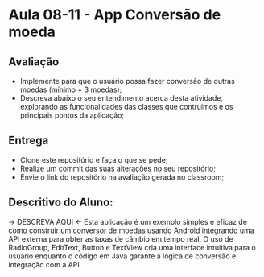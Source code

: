# Aula 08-11 - App Conversão de moeda

## Avaliação

* Implemente para que o usuário possa fazer conversão de outras moedas (mínimo + 3 moedas);
* Descreva abaixo o seu entendimento acerca desta atividade, explorando as funcionalidades das classes que contruímos e os principais pontos da aplicação;

## Entrega

* Clone este repositório e faça o que se pede;
* Realize um commit das suas alterações no seu repositório;
* Envie o link do repositório na avaliação gerada no classroom;

## Descritivo do Aluno:

-> DESCREVA AQUI <-
Esta aplicação é um exemplo simples e eficaz de como construir um conversor de moedas usando Android
integrando uma API externa para obter as taxas de câmbio em tempo real.
O uso de RadioGroup, EditText, Button e TextView cria uma interface intuitiva para o usuário
enquanto o código em Java garante a lógica de conversão e integração com a API.


